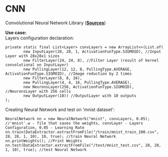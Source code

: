 # CNN
 Convolutional Neural Network Library (<b><a href="https://github.com/MrAlexeiMK/CNN/tree/main/src/main/java/ru/mralexeimk/cnn">Sources</a></b>)
 
<b>Use case:</b>  
Layers configuration declaration:
```
private static final List<Layer> convLayers = new ArrayList<>(List.of(
        new InputLayer(28, 28, 1, ActivationFunType.SIGMOID), //Input Layer with 28x28x1 sizes
        new FilterLayer(24, 24, 8), //Filter Layer (result of kernel convolutional on InputLayer)
        new PullingLayer(12, 12, 8, PullingType.AVERAGE, ActivationFunType.SIGMOID), //Image reduction by 2 times
        new FilterLayer(8, 8, 16),
        new PullingLayer(4, 4, 16, PullingType.AVERAGE),
        new NeuronsLayer(256, ActivationFunType.SIGMOID), //NeuronsLayer with 256 cells
        new OutputLayer(10)) //OutputLayer with 10 outputs
);
```  
  
Creating Neural Network and test on 'mnist dataset':
```
NeuralNetwork nn = new NeuralNetwork("mnist", convLayers, 0.05); //'mnist'.w - file that saves the weights, convLayer - Layers Configuration, 0.05 - Learning Rate
nn.train(DataExtractor.extractFromFile("/train/mnist_train_100.csv", 28, 28, 1, 10), 10, true); //train Neural Network
nn.printWeights(); //Print Weights
nn.test(DataExtractor.extractFromFile("/test/mnist_test.csv", 28, 28, 1, 10), true); //test Neural Network
```
